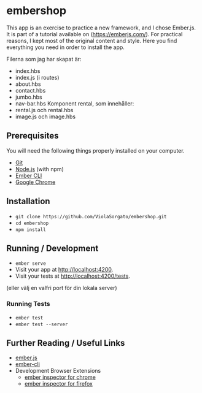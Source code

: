 # embershop

This app is an exercise to practice a new framework, and I chose Ember.js.
It is part of a tutorial available on (https://emberjs.com/).
For practical reasons, I kept most of the original content and style.
Here you find everything you need in order to install the app.

Filerna som jag har skapat är:
 * index.hbs
 * index.js (i routes)
 * about.hbs
 * contact.hbs
 * jumbo.hbs
 * nav-bar.hbs
 Komponent rental, som innehåller: 
 * rental.js och rental.hbs
 * image.js och image.hbs

## Prerequisites

You will need the following things properly installed on your computer.

* [Git](https://git-scm.com/)
* [Node.js](https://nodejs.org/) (with npm)
* [Ember CLI](https://cli.emberjs.com/release/)
* [Google Chrome](https://google.com/chrome/)

## Installation

* `git clone https://github.com/ViolaSorgato/embershop.git`
* `cd embershop`
* `npm install`

## Running / Development

* `ember serve`
* Visit your app at [http://localhost:4200](http://localhost:42010).
* Visit your tests at [http://localhost:4200/tests](http://localhost:4200/tests).

(eller välj en valfri port för din lokala server)


### Running Tests

* `ember test`
* `ember test --server`


## Further Reading / Useful Links

* [ember.js](https://emberjs.com/)
* [ember-cli](https://cli.emberjs.com/release/)
* Development Browser Extensions
  * [ember inspector for chrome](https://chrome.google.com/webstore/detail/ember-inspector/bmdblncegkenkacieihfhpjfppoconhi)
  * [ember inspector for firefox](https://addons.mozilla.org/en-US/firefox/addon/ember-inspector/)
